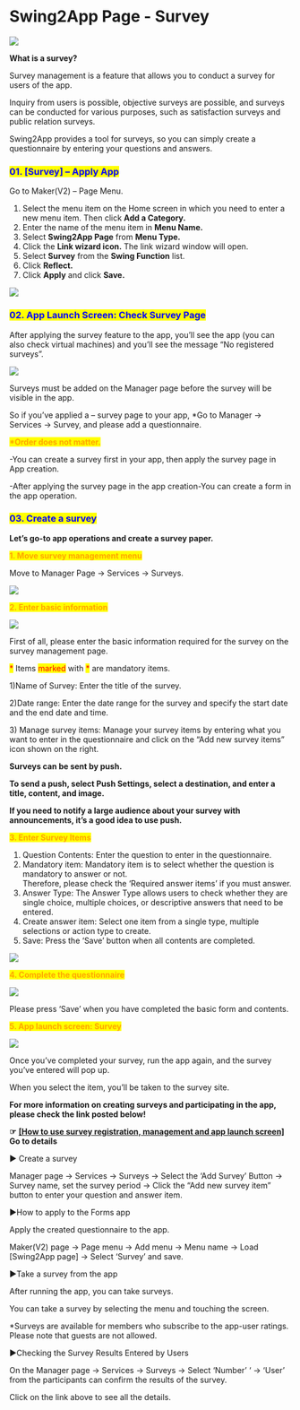 # Swing2App Page - Survey

![](https://support.swing2app.com/wp-content/uploads/2019/06/page\_survey.png)

**What is a survey?**

Survey management is a feature that allows you to conduct a survey for users of the app.

Inquiry from users is possible, objective surveys are possible, and surveys can be conducted for various purposes, such as satisfaction surveys and public relation surveys.

Swing2App provides a tool for surveys, so you can simply create a questionnaire by entering your questions and answers.



### <mark style="color:blue;">**01. \[Survey] – Apply App**</mark>

Go to Maker(V2) – Page Menu.

1. Select the menu item on the Home screen in which you need to enter a new menu item. Then click **Add a Category.**
2. Enter the name of the menu item in **Menu Name.**
3. Select **Swing2App Page** from **Menu Type.**
4. Click the **Link wizard icon.** The link wizard window will open.
5. Select **Survey** from the **Swing Function** list.
6. Click **Reflect.**
7. Click **Apply** and click **Save.**

![](https://support.swing2app.com/wp-content/uploads/2018/10/up2.png)



### <mark style="color:blue;">**02. App Launch Screen: Check Survey Page**</mark>

After applying the survey feature to the app, you’ll see the app (you can also check virtual machines) and you’ll see the message “No registered surveys”.

![](https://support.swing2app.com/wp-content/uploads/2019/06/Screenshot-2020-05-10-at-20.03.23.png)

Surveys must be added on the Manager page before the survey will be visible in the app.

So if you’ve applied a – survey page to your app, \*Go to Manager → Services → Survey, and please add a questionnaire.

<mark style="color:orange;">**\*Order does not matter.**</mark>

\-You can create a survey first in your app, then apply the survey page in App creation.

\-After applying the survey page in the app creation-You can create a form in the app operation.



### <mark style="color:blue;">**03. Create a survey**</mark>

**Let’s go-to app operations and create a survey paper.**

<mark style="color:orange;">**1. Move survey management menu**</mark>

Move to Manager Page → Services → Surveys.

![](https://support.swing2app.com/wp-content/uploads/2018/10/Survey1.png)

<mark style="color:orange;">**2. Enter basic information**</mark>

![](https://support.swing2app.com/wp-content/uploads/2018/10/e9.png)

First of all, please enter the basic information required for the survey on the survey management page.

<mark style="color:red;">\*</mark> Items <mark style="color:red;">marked</mark> with <mark style="color:red;">\*</mark> are mandatory items.

1\)Name of Survey: Enter the title of the survey.

2\)Date range: Enter the date range for the survey and specify the start date and the end date and time.

3\) Manage survey items: Manage your survey items by entering what you want to enter in the questionnaire and click on the “Add new survey items” icon shown on the right.

**Surveys can be sent by push.**

**To send a push, select Push Settings, select a destination, and enter a title, content, and image.**

**If you need to notify a large audience about your survey with announcements, it’s a good idea to use push.**



<mark style="color:orange;">**3. Enter Survey Items**</mark>

1. ​​Question Contents: Enter the question to enter in the questionnaire.
2. Mandatory item: Mandatory item is to select whether the question is mandatory to answer or not.\
   Therefore, please check the ‘Required answer items’ if you must answer.
3. Answer Type: The Answer Type allows users to check whether they are single choice, multiple choices, or descriptive answers that need to be entered.
4. Create answer item: Select one item from a single type, multiple selections or action type to create.
5. Save: Press the ‘Save’ button when all contents are completed.

![](https://support.swing2app.com/wp-content/uploads/2018/10/e10.png)

<mark style="color:orange;">**4. Complete the questionnaire**</mark>

![](https://support.swing2app.com/wp-content/uploads/2018/10/Survey4.png)

Please press ‘Save’ when you have completed the basic form and contents.





<mark style="color:orange;">**5. App launch screen: Survey**</mark>

![](https://support.swing2app.com/wp-content/uploads/2018/10/Group-270@3x.png)

Once you’ve completed your survey, run the app again, and the survey you’ve entered will pop up.

When you select the item, you’ll be taken to the survey site.



**For more information on creating surveys and participating in the app, please check the link posted below!**

**☞** [**\[How to use survey registration, management and app launch screen\]**](../../appmanage/service/survey.md) **Go to details**



▶ Create a survey

Manager page → Services → Surveys → Select the ‘Add Survey’ Button → Survey name, set the survey period → Click the “Add new survey item” button to enter your question and answer item.

▶How to apply to the Forms app

Apply the created questionnaire to the app.

Maker(V2) page → Page menu → Add menu → Menu name → Load \[Swing2App page] → Select ‘Survey’ and save.

▶Take a survey from the app

After running the app, you can take surveys.

You can take a survey by selecting the menu and touching the screen.

\*Surveys are available for members who subscribe to the app-user ratings. Please note that guests are not allowed.

▶Checking the Survey Results Entered by Users

On the Manager page → Services → Surveys → Select ‘Number’ ‘ → ‘User’ from the participants can confirm the results of the survey.

Click on the link above to see all the details.
